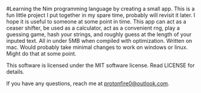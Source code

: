 #Learning the Nim programming language by creating a small app.
This is a fun little project I put together in my spare time, probably will revisit it later. I hope it is useful to someone at some point in time.
This app can act as a ceaser shifter, be used as a calculator, act as a convenient rng, play a guessing game, hash your strings, and roughly guess at the length of your inputed text. All in under 5MB when compiled with optimization. Written on mac. Would probably take minimal changes to work on windows or linux. Might do that at some point.



This software is licensed under the MIT software license. Read LICENSE for details. 



If you have any questions, reach me at protonfire0@outlook.com.
